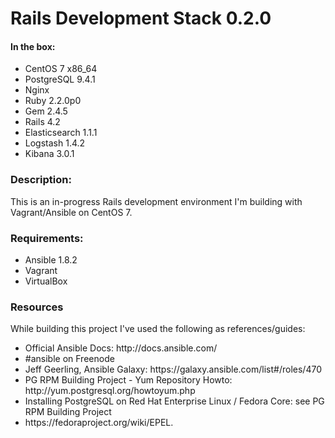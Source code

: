 <h1>Rails Development Stack 0.2.0</h1>
<h4>In the box:</h4>
<ul>
<li>CentOS 7 x86_64</li>
<li>PostgreSQL 9.4.1</li>
<li>Nginx</li>
<li>Ruby 2.2.0p0</li>
<li>Gem 2.4.5</li>
<li>Rails 4.2</li>
<li>Elasticsearch 1.1.1</li>
<li>Logstash 1.4.2</li>
<li>Kibana 3.0.1</li>
</ul>

<h3>Description:</h3>
<p>This is an in-progress Rails development environment I'm building with Vagrant/Ansible on CentOS 7.</p>

<h3>Requirements:</h3>
<ul>
<li>Ansible 1.8.2</li>
<li>Vagrant</li>
<li>VirtualBox</li>
</ul>

<h3>Resources</h3>
While building this project I've used the following as references/guides:
<ul>
<li>Official Ansible Docs: http://docs.ansible.com/</li>
<li>#ansible on Freenode</li>
<li>Jeff Geerling, Ansible Galaxy: https://galaxy.ansible.com/list#/roles/470</li>
<li>PG RPM Building Project - Yum Repository Howto: http://yum.postgresql.org/howtoyum.php</li>
<li>Installing PostgreSQL on Red Hat Enterprise Linux / Fedora Core: see PG RPM Building Project</li>
<li>https://fedoraproject.org/wiki/EPEL.</li>
</ul>